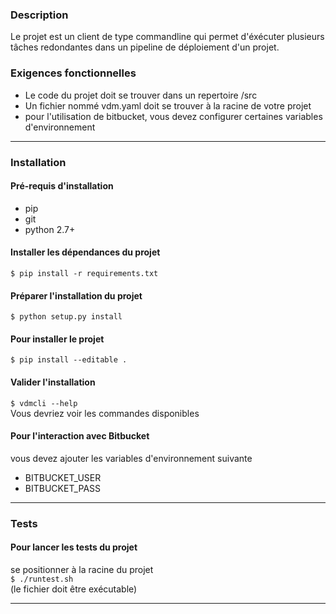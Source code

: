 ### Description
Le projet est un client de type commandline qui permet d'éxécuter plusieurs tâches redondantes dans un pipeline de déploiement d'un projet.

### Exigences fonctionnelles
* Le code du projet doit se trouver dans un repertoire /src
* Un fichier nommé vdm.yaml doit se trouver à la racine de votre projet
* pour l'utilisation de bitbucket, vous devez configurer certaines variables d'environnement

---

### Installation

#### Pré-requis d'installation
* pip
* git
* python 2.7+

#### Installer les dépendances du projet
`$ pip install -r requirements.txt`

#### Préparer l'installation du projet
`$ python setup.py install`

#### Pour installer le projet
`$ pip install --editable .`

#### Valider l'installation
`$ vdmcli --help`<br>
Vous devriez voir les commandes disponibles

#### Pour l'interaction avec Bitbucket
vous devez ajouter les variables d'environnement suivante
* BITBUCKET_USER
* BITBUCKET_PASS

---

### Tests

#### Pour lancer les tests du projet
se positionner à la racine du projet <br>
`$ ./runtest.sh` <br>
(le fichier doit être exécutable)

---
